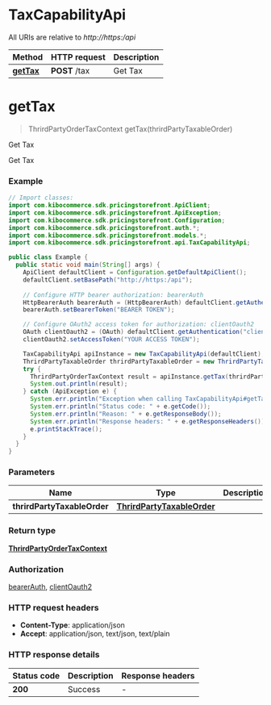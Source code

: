 # TaxCapabilityApi

All URIs are relative to *http://https:/api*

| Method | HTTP request | Description |
|------------- | ------------- | -------------|
| [**getTax**](TaxCapabilityApi.md#getTax) | **POST** /tax | Get Tax |


<a name="getTax"></a>
# **getTax**
> ThrirdPartyOrderTaxContext getTax(thrirdPartyTaxableOrder)

Get Tax

Get Tax

### Example
```java
// Import classes:
import com.kibocommerce.sdk.pricingstorefront.ApiClient;
import com.kibocommerce.sdk.pricingstorefront.ApiException;
import com.kibocommerce.sdk.pricingstorefront.Configuration;
import com.kibocommerce.sdk.pricingstorefront.auth.*;
import com.kibocommerce.sdk.pricingstorefront.models.*;
import com.kibocommerce.sdk.pricingstorefront.api.TaxCapabilityApi;

public class Example {
  public static void main(String[] args) {
    ApiClient defaultClient = Configuration.getDefaultApiClient();
    defaultClient.setBasePath("http://https:/api");
    
    // Configure HTTP bearer authorization: bearerAuth
    HttpBearerAuth bearerAuth = (HttpBearerAuth) defaultClient.getAuthentication("bearerAuth");
    bearerAuth.setBearerToken("BEARER TOKEN");

    // Configure OAuth2 access token for authorization: clientOauth2
    OAuth clientOauth2 = (OAuth) defaultClient.getAuthentication("clientOauth2");
    clientOauth2.setAccessToken("YOUR ACCESS TOKEN");

    TaxCapabilityApi apiInstance = new TaxCapabilityApi(defaultClient);
    ThrirdPartyTaxableOrder thrirdPartyTaxableOrder = new ThrirdPartyTaxableOrder(); // ThrirdPartyTaxableOrder | 
    try {
      ThrirdPartyOrderTaxContext result = apiInstance.getTax(thrirdPartyTaxableOrder);
      System.out.println(result);
    } catch (ApiException e) {
      System.err.println("Exception when calling TaxCapabilityApi#getTax");
      System.err.println("Status code: " + e.getCode());
      System.err.println("Reason: " + e.getResponseBody());
      System.err.println("Response headers: " + e.getResponseHeaders());
      e.printStackTrace();
    }
  }
}
```

### Parameters

| Name | Type | Description  | Notes |
|------------- | ------------- | ------------- | -------------|
| **thrirdPartyTaxableOrder** | [**ThrirdPartyTaxableOrder**](ThrirdPartyTaxableOrder.md)|  | [optional] |

### Return type

[**ThrirdPartyOrderTaxContext**](ThrirdPartyOrderTaxContext.md)

### Authorization

[bearerAuth](../README.md#bearerAuth), [clientOauth2](../README.md#clientOauth2)

### HTTP request headers

 - **Content-Type**: application/json
 - **Accept**: application/json, text/json, text/plain

### HTTP response details
| Status code | Description | Response headers |
|-------------|-------------|------------------|
| **200** | Success |  -  |

